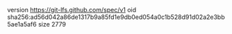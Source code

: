 version https://git-lfs.github.com/spec/v1
oid sha256:ad56d042a86de1317b9a85fd1e9db0ed054a0c1b528d91d02a2e3bb5ae1a5af6
size 2779

